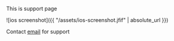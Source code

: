 This is support page

![ios screenshot]({{ "/assets/ios-screenshot.jfif" | absolute_url }})

Contact [email](fyhao1@gmail.com) for support
